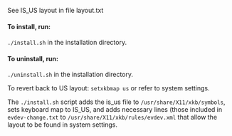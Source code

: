 See IS_US layout in file layout.txt

#### To install, run:

`
./install.sh
`
in the installation directory.

#### To uninstall, run:
`
./uninstall.sh
` 
in the installation directory.

To revert back to US layout:
`
setxkbmap us
`
or refer to system settings.

The `./install.sh` script adds the is_us file to `/usr/share/X11/xkb/symbols`,
sets keyboard map to IS_US, and adds necessary lines (those included in 
`evdev-change.txt` to `/usr/share/X11/xkb/rules/evdev.xml` that allow the 
layout to be found in system settings.




